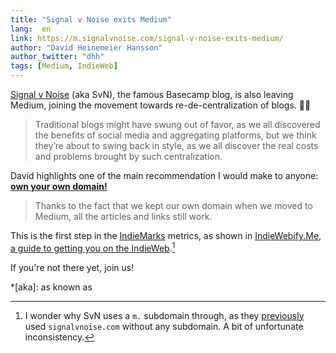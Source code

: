 ```yaml
---
title: "Signal v Noise exits Medium"
lang:  en
link: https://m.signalvnoise.com/signal-v-noise-exits-medium/
author: "David Heinemeier Hansson"
author_twitter: "dhh"
tags: [Medium, IndieWeb]
---
```


[Signal v Noise](https://m.signalvnoise.com/) (aka SvN), the famous Basecamp blog, is also leaving Medium, joining the movement towards re-de-centralization of blogs. 👍🏻

> Traditional blogs might have swung out of favor, as we all discovered the benefits of social media and aggregating platforms, but we think they’re about to swing back in style, as we all discover the real costs and problems brought by such centralization.

David highlights one of the main recommendation I would make to anyone: [**own your own domain!**](https://indieweb.org/personal-domain)

> Thanks to the fact that we kept our own domain when we moved to Medium, all the articles and links still work.

This is the first step in the [IndieMarks](https://indieweb.org/IndieMark) metrics, as shown in [IndieWebify.Me, a guide to getting you on the IndieWeb](https://indiewebify.me/).[^svn]

[^svn]: I wonder why SvN uses a `m.` subdomain through, as they [previously](https://signalvnoise.com/all) used `signalvnoise.com` without any subdomain. A bit of unfortunate inconsistency.

If you're not there yet, join us!

*[aka]: as known as
